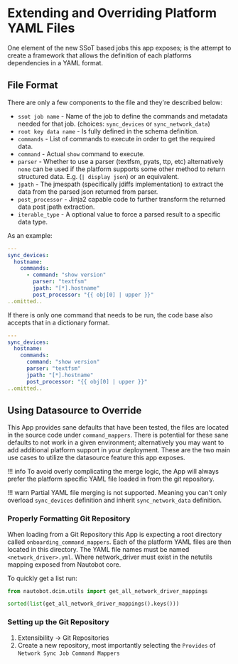 # Extending and Overriding Platform YAML Files

One element of the new SSoT based jobs this app exposes; is the attempt to create a framework that allows the definition of each platforms dependencies in a YAML format. 

## File Format
There are only a few components to the file and they're described below:

- `ssot job name` - Name of the job to define the commands and metadata needed for that job. (choices: `sync_devices` or `sync_network_data`)
- `root key data name` - Is fully defined in the schema definition.
- `commands` - List of commands to execute in order to get the required data.
- `command` - Actual `show` command to execute.
- `parser` - Whether to use a parser (textfsm, pyats, ttp, etc) alternatively `none` can be used if the platform supports some other method to return structured data. E.g. (`| display json`) or an equivalent.
- `jpath` - The jmespath (specifically jdiffs implementation) to extract the data from the parsed json returned from parser.
- `post_processor` - Jinja2 capable code to further transform the returned data post jpath extraction.
- `iterable_type` - A optional value to force a parsed result to a specific data type.

As an example:

```yaml
---
sync_devices:
  hostname:
    commands:
      - command: "show version"
        parser: "textfsm"
        jpath: "[*].hostname"
        post_processor: "{{ obj[0] | upper }}"
..omitted..
```

If there is only one command that needs to be run, the code base also accepts that in a dictionary format.

```yaml
---
sync_devices:
  hostname:
    commands:
      command: "show version"
      parser: "textfsm"
      jpath: "[*].hostname"
      post_processor: "{{ obj[0] | upper }}"
..omitted..
```

## Using Datasource to Override

This App provides sane defaults that have been tested, the files are located in the source code under `command_mappers`. There is potential for these sane defaults to not work in a given environment; alternatively you may want to add additional platform support in your deployment. These are the two main use cases to utilize the datasource feature this app exposes.

!!! info
    To avoid overly complicating the merge logic, the App will always prefer the platform specific YAML file loaded in from the git repository.

!!! warn
    Partial YAML file merging is not supported. Meaning you can't only overload `sync_devices` definition and inherit `sync_network_data` definition.

### Properly Formatting Git Repository

When loading from a Git Repository this App is expecting a root directory called `onboarding_command_mappers`. Each of the platform YAML files are then located in this directory. The YAML file names must be named `<network_driver>.yml`.  Where network_driver must exist in the netutils mapping exposed from Nautobot core.

To quickly get a list run:

```python
from nautobot.dcim.utils import get_all_network_driver_mappings

sorted(list(get_all_network_driver_mappings().keys()))
```

### Setting up the Git Repository

1. Extensibility -> Git Repositories
2. Create a new repository, most importantly selecting the `Provides` of `Network Sync Job Command Mappers`

